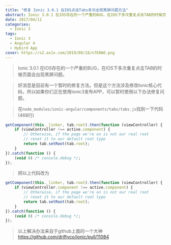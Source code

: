 ```yaml
---
title: "修复 Ionic 3.0.1 在IOS点击Tabs多次出现黑屏问题方法"
abstract: Ionic 3.0.1 在IOS存在的一个严重的BUG，在IOS下多次重复点击TAB的时候页面会出现黑屏问题。
date: 2017/04/11
categories:
  - Ionic 3
tags:
  - Ionic 3
  - Angular 4
  - Hybird App
cover: https://s2.ax1x.com/2019/09/18/n7E8Wd.png
---
```


> Ionic 3.0.1 在IOS存在的一个严重的BUG，在IOS下多次重复点击TAB的时候页面会出现黑屏问题。

> 好消息是目前有一个暂时的修复方法。但是这个方法涉及修改Ionic核心代码，所以如果你们正在使用Ionic3发布APP，可以暂时使用以下办法修复问题。

> 在```node_modules/ionic-angular/components/tabs/tabs.js```找到一下代码 (468行)

```typescript
getComponent(this._linker, tab.root).then(function (viewController) {
    if (viewController !== active.component) {
        // Otherwise, if the page we're on is not our real root
        // reset it to our default root type
        return tab.setRoot(tab.root);
    }
}).catch(function () {
    (void 0) /* console.debug */;
});
```

> 把以上代码改为

```typescript
getComponent(this._linker, tab.root).then(function (viewController) {
    if (viewController.component !== active.component) {
        // Otherwise, if the page we're on is not our real root
        // reset it to our default root type
        return tab.setRoot(tab.root);
    }
}).catch(function () {
    (void 0) /* console.debug */;
});
```

> 以上解决办法来自于github上面的一个大神 https://github.com/driftyco/ionic/pull/11084



